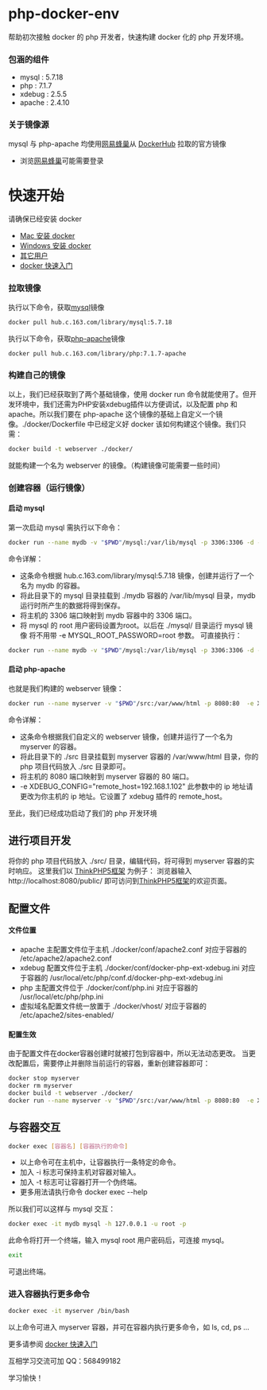 # php-docker-env
帮助初次接触 docker 的 php 开发者，快速构建 docker 化的 php 开发环境。

### 包涵的组件
* mysql : 5.7.18
* php : 7.1.7
* xdebug : 2.5.5
* apache : 2.4.10

### 关于镜像源
mysql 与 php-apache 均使用[网易蜂巢](https://c.163.com/hub)从 [DockerHub](https://hub.docker.com/explore/)  拉取的官方镜像
* 浏览[网易蜂巢](https://c.163.com/hub)可能需要登录

# 快速开始
请确保已经安装 docker
* [Mac 安装 docker](https://www.docker.com/docker-mac)
* [Windows 安装 docker](https://www.docker.com/docker-windows)
* [其它用户](https://www.docker.com/)
* [docker 快速入门](https://docs.docker.com/get-started/)

### 拉取镜像
执行以下命令，获取[mysql](https://hub.docker.com/_/mysql/)镜像
```sh
docker pull hub.c.163.com/library/mysql:5.7.18
```
执行以下命令，获取[php-apache](https://hub.docker.com/_/php/)镜像
```sh
docker pull hub.c.163.com/library/php:7.1.7-apache
```

### 构建自己的镜像
以上，我们已经获取到了两个基础镜像，使用 docker run 命令就能使用了。但开发环境中，我们还需为PHP安装xdebug插件以方便调试，以及配置 php 和 apache。所以我们要在 php-apache 这个镜像的基础上自定义一个镜像。./docker/Dockerfile 中已经定义好 docker 该如何构建这个镜像。我们只需：
```sh
docker build -t webserver ./docker/
```
就能构建一个名为 webserver 的镜像。（构建镜像可能需要一些时间）

### 创建容器（运行镜像）
#### 启动 mysql
第一次启动 mysql 需执行以下命令：
```sh
docker run --name mydb -v "$PWD"/mysql:/var/lib/mysql -p 3306:3306 -d -e MYSQL_ROOT_PASSWORD=root hub.c.163.com/library/mysql:5.7.18
```
命令详解：
* 这条命令根据 hub.c.163.com/library/mysql:5.7.18 镜像，创建并运行了一个名为 mydb 的容器。
* 将此目录下的 mysql 目录挂载到 ./mydb 容器的 /var/lib/mysql 目录，mydb 运行时所产生的数据将得到保存。
* 将主机的 3306 端口映射到 mydb 容器中的 3306 端口。
* 将 mysql 的 root 用户密码设置为root。以后在 ./mysql/ 目录运行 mysql 镜像 将不用带 -e MYSQL_ROOT_PASSWORD=root 参数。
可直接执行：
```sh
docker run --name mydb -v "$PWD"/mysql:/var/lib/mysql -p 3306:3306 -d -e MYSQL_ROOT_PASSWORD=root hub.c.163.com/library/mysql:5.7.18
```

#### 启动 php-apache
也就是我们构建的 webserver 镜像：
```sh
docker run --name myserver -v "$PWD"/src:/var/www/html -p 8080:80  -e XDEBUG_CONFIG="remote_host=192.168.1.102" -d webserver
```
命令详解：
* 这条命令根据我们自定义的 webserver 镜像，创建并运行了一个名为 myserver  的容器。
* 将此目录下的 ./src 目录挂载到 myserver 容器的 /var/www/html 目录，你的 php 项目代码放入 ./src 目录即可。
* 将主机的 8080 端口映射到 myserver 容器的 80 端口。
* -e XDEBUG_CONFIG="remote_host=192.168.1.102" 此参数中的 ip 地址请更改为你主机的 ip 地址。它设置了 xdebug 插件的 remote_host。

至此，我们已经成功启动了我们的 php 开发环境

## 进行项目开发
将你的 php 项目代码放入 ./src/ 目录，编辑代码，将可得到 myserver 容器的实时响应。
这里我们以 [ThinkPHP5框架](https://github.com/top-think/think) 为例子：
浏览器输入 http://localhost:8080/public/ 即可访问到[ThinkPHP5框架](https://github.com/top-think/think)的欢迎页面。

## 配置文件
#### 文件位置
* apache 主配置文件位于主机 ./docker/conf/apache2.conf 对应于容器的 /etc/apache2/apache2.conf
* xdebug 配置文件位于主机 ./docker/conf/docker-php-ext-xdebug.ini 对应于容器的 /usr/local/etc/php/conf.d/docker-php-ext-xdebug.ini
* php 主配置文件位于 ./docker/conf/php.ini 对应于容器的 /usr/local/etc/php/php.ini
* 虚拟域名配置文件统一放置于 ./docker/vhost/ 对应于容器的 /etc/apache2/sites-enabled/

#### 配置生效
由于配置文件在docker容器创建时就被打包到容器中，所以无法动态更改。
当更改配置后，需要停止并删除当前运行的容器，重新创建容器即可：
```sh
docker stop myserver 
docker rm myserver
docker build -t webserver ./docker/
docker run --name myserver -v "$PWD"/src:/var/www/html -p 8080:80  -e XDEBUG_CONFIG="remote_host=192.168.1.102" -d webserver
```


## 与容器交互
```sh
docker exec [容器名] [容器执行的命令]
```
* 以上命令可在主机中，让容器执行一条特定的命令。
* 加入 -i 标志可保持主机对容器对输入。
* 加入 -t 标志可让容器打开一个伪终端。
* 更多用法请执行命令  docker exec --help

所以我们可以这样与 mysql 交互：
```sh
docker exec -it mydb mysql -h 127.0.0.1 -u root -p
```
此命令将打开一个终端，输入 mysql root 用户密码后，可连接 mysql。
```sh
exit
```
可退出终端。

### 进入容器执行更多命令
```sh
docker exec -it myserver /bin/bash
```
以上命令可进入 myserver 容器，并可在容器内执行更多命令，如 ls, cd, ps ...

更多请参阅 [docker 快速入门](https://docs.docker.com/get-started/)

互相学习交流可加 QQ：568499182

学习愉快！